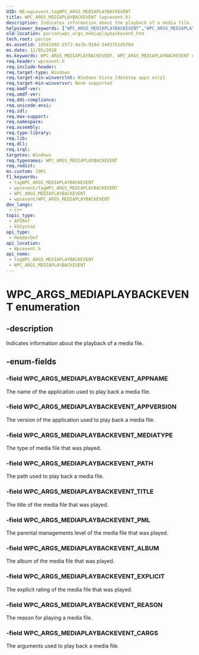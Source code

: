 ```yaml
---
UID: NE:wpcevent.tagWPC_ARGS_MEDIAPLAYBACKEVENT
title: WPC_ARGS_MEDIAPLAYBACKEVENT (wpcevent.h)
description: Indicates information about the playback of a media file.
helpviewer_keywords: ["WPC_ARGS_MEDIAPLAYBACKEVENT","WPC_ARGS_MEDIAPLAYBACKEVENT enumeration","WPC_ARGS_MEDIAPLAYBACKEVENT_ALBUM","WPC_ARGS_MEDIAPLAYBACKEVENT_APPNAME","WPC_ARGS_MEDIAPLAYBACKEVENT_APPVERSION","WPC_ARGS_MEDIAPLAYBACKEVENT_CARGS","WPC_ARGS_MEDIAPLAYBACKEVENT_EXPLICIT","WPC_ARGS_MEDIAPLAYBACKEVENT_MEDIATYPE","WPC_ARGS_MEDIAPLAYBACKEVENT_PATH","WPC_ARGS_MEDIAPLAYBACKEVENT_PML","WPC_ARGS_MEDIAPLAYBACKEVENT_REASON","WPC_ARGS_MEDIAPLAYBACKEVENT_TITLE","parcon.wpc_args_mediaplaybackevent","wpcevent/WPC_ARGS_MEDIAPLAYBACKEVENT","wpcevent/WPC_ARGS_MEDIAPLAYBACKEVENT_ALBUM","wpcevent/WPC_ARGS_MEDIAPLAYBACKEVENT_APPNAME","wpcevent/WPC_ARGS_MEDIAPLAYBACKEVENT_APPVERSION","wpcevent/WPC_ARGS_MEDIAPLAYBACKEVENT_CARGS","wpcevent/WPC_ARGS_MEDIAPLAYBACKEVENT_EXPLICIT","wpcevent/WPC_ARGS_MEDIAPLAYBACKEVENT_MEDIATYPE","wpcevent/WPC_ARGS_MEDIAPLAYBACKEVENT_PATH","wpcevent/WPC_ARGS_MEDIAPLAYBACKEVENT_PML","wpcevent/WPC_ARGS_MEDIAPLAYBACKEVENT_REASON","wpcevent/WPC_ARGS_MEDIAPLAYBACKEVENT_TITLE"]
old-location: parcon\wpc_args_mediaplaybackevent.htm
tech.root: parcon
ms.assetid: 1d541892-25f2-4a7b-918d-3445751d5f8d
ms.date: 12/05/2018
ms.keywords: WPC_ARGS_MEDIAPLAYBACKEVENT, WPC_ARGS_MEDIAPLAYBACKEVENT enumeration, WPC_ARGS_MEDIAPLAYBACKEVENT_ALBUM, WPC_ARGS_MEDIAPLAYBACKEVENT_APPNAME, WPC_ARGS_MEDIAPLAYBACKEVENT_APPVERSION, WPC_ARGS_MEDIAPLAYBACKEVENT_CARGS, WPC_ARGS_MEDIAPLAYBACKEVENT_EXPLICIT, WPC_ARGS_MEDIAPLAYBACKEVENT_MEDIATYPE, WPC_ARGS_MEDIAPLAYBACKEVENT_PATH, WPC_ARGS_MEDIAPLAYBACKEVENT_PML, WPC_ARGS_MEDIAPLAYBACKEVENT_REASON, WPC_ARGS_MEDIAPLAYBACKEVENT_TITLE, parcon.wpc_args_mediaplaybackevent, wpcevent/WPC_ARGS_MEDIAPLAYBACKEVENT, wpcevent/WPC_ARGS_MEDIAPLAYBACKEVENT_ALBUM, wpcevent/WPC_ARGS_MEDIAPLAYBACKEVENT_APPNAME, wpcevent/WPC_ARGS_MEDIAPLAYBACKEVENT_APPVERSION, wpcevent/WPC_ARGS_MEDIAPLAYBACKEVENT_CARGS, wpcevent/WPC_ARGS_MEDIAPLAYBACKEVENT_EXPLICIT, wpcevent/WPC_ARGS_MEDIAPLAYBACKEVENT_MEDIATYPE, wpcevent/WPC_ARGS_MEDIAPLAYBACKEVENT_PATH, wpcevent/WPC_ARGS_MEDIAPLAYBACKEVENT_PML, wpcevent/WPC_ARGS_MEDIAPLAYBACKEVENT_REASON, wpcevent/WPC_ARGS_MEDIAPLAYBACKEVENT_TITLE
req.header: wpcevent.h
req.include-header: 
req.target-type: Windows
req.target-min-winverclnt: Windows Vista [desktop apps only]
req.target-min-winversvr: None supported
req.kmdf-ver: 
req.umdf-ver: 
req.ddi-compliance: 
req.unicode-ansi: 
req.idl: 
req.max-support: 
req.namespace: 
req.assembly: 
req.type-library: 
req.lib: 
req.dll: 
req.irql: 
targetos: Windows
req.typenames: WPC_ARGS_MEDIAPLAYBACKEVENT
req.redist: 
ms.custom: 19H1
f1_keywords:
 - tagWPC_ARGS_MEDIAPLAYBACKEVENT
 - wpcevent/tagWPC_ARGS_MEDIAPLAYBACKEVENT
 - WPC_ARGS_MEDIAPLAYBACKEVENT
 - wpcevent/WPC_ARGS_MEDIAPLAYBACKEVENT
dev_langs:
 - c++
topic_type:
 - APIRef
 - kbSyntax
api_type:
 - HeaderDef
api_location:
 - Wpcevent.h
api_name:
 - tagWPC_ARGS_MEDIAPLAYBACKEVENT
 - WPC_ARGS_MEDIAPLAYBACKEVENT
---
```


# WPC_ARGS_MEDIAPLAYBACKEVENT enumeration


## -description

Indicates information about the playback of a media file.

## -enum-fields

### -field WPC_ARGS_MEDIAPLAYBACKEVENT_APPNAME

The name of the application used to play back a media file.

### -field WPC_ARGS_MEDIAPLAYBACKEVENT_APPVERSION

The version of the application used to play back a media file.

### -field WPC_ARGS_MEDIAPLAYBACKEVENT_MEDIATYPE

The type of media file that was played.

### -field WPC_ARGS_MEDIAPLAYBACKEVENT_PATH

The path used to play back a media file.

### -field WPC_ARGS_MEDIAPLAYBACKEVENT_TITLE

The title of the media file that was played.

### -field WPC_ARGS_MEDIAPLAYBACKEVENT_PML

The parental managements level of the media file that was played.

### -field WPC_ARGS_MEDIAPLAYBACKEVENT_ALBUM

The album of the media file that was played.

### -field WPC_ARGS_MEDIAPLAYBACKEVENT_EXPLICIT

The explicit rating of the media file that was played.

### -field WPC_ARGS_MEDIAPLAYBACKEVENT_REASON

The reason for  playing a media file.

### -field WPC_ARGS_MEDIAPLAYBACKEVENT_CARGS

The arguments used to play back a media file.

